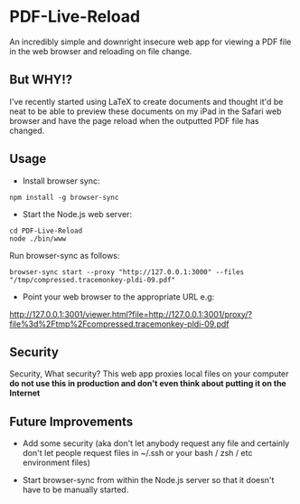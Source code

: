 # PDF-Live-Reload

An incredibly simple and downright insecure web app for viewing a PDF file in the web browser and reloading on file change.

## But WHY!?

I've recently started using LaTeX to create documents and thought it'd be neat to be able to preview these documents on my iPad in the Safari web browser and have the page reload when the outputted PDF file has changed.

## Usage

* Install browser sync:

```
npm install -g browser-sync
```

* Start the Node.js web server:

```
cd PDF-Live-Reload
node ./bin/www
```

Run browser-sync as follows:

```
browser-sync start --proxy "http://127.0.0.1:3000" --files "/tmp/compressed.tracemonkey-pldi-09.pdf"
```

* Point your web browser to the appropriate URL e.g:

http://127.0.0.1:3001/viewer.html?file=http://127.0.0.1:3001/proxy/?file%3d%2Ftmp%2Fcompressed.tracemonkey-pldi-09.pdf

## Security

Security, What security? This web app proxies local files on your computer **do not use this in production and don't even think about putting it on the Internet**

## Future Improvements

* Add some security (aka don't let anybody request any file and certainly don't let people request files in ~/.ssh or your bash / zsh / etc environment files)

* Start browser-sync from within the Node.js server so that it doesn't have to be manually started.
